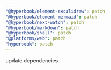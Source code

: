 ```yaml
---
"@hyperbook/element-excalidraw": patch
"@hyperbook/element-mermaid": patch
"@hyperbook/next-watch": patch
"@hyperbook/markdown": patch
"@hyperbook/shell": patch
"@platforms/web": patch
"hyperbook": patch
---
```


update dependencies

